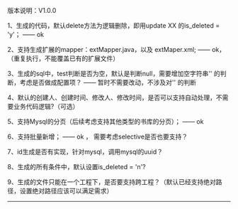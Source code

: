 
版本说明：V1.0.0


1、生成的代码，默认delete方法为逻辑删除，即用update XX 的is_deleted = 'y'；
—— ok

2、支持生成扩展的mapper：extMapper.java，以及 extMaper.xml;
—— ok，（重复执行，不能覆盖已有的扩展文件）

3、生成的sql中，test判断是否为空，默认是判断null，需要增加空字符串'' 的判断，考虑是否做成配置项？
—— 暂时不需要改动，不涉及对'' 的判断

4、默认的创建人、创建时间、修改人、修改时间，是否可以支持自动处理，不需要业务代码逻辑?（可选）

5、支持Mysql的分页（后续考虑支持其他类型的书库的分页）；
—— ok

6、支持批量新增；
—— ok ， 需要考虑selective是否也要支持？

7、id生成是否有实现，针对mysql，调用mysql的uuid？

8、生成的所有条件中，默认设置is_deleted = 'n'?

9、生成的文件只能在一个工程下，是否要支持跨工程？（默认已经支持绝对路径，设置绝对路径应该可以满足需求）

------------------------------
